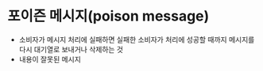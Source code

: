 # 포이즌 메시지(poison message)
- 소비자가 메시지 처리에 실패하면 실패한 소비자가 처리에 성공할 때까지 메시지를 다시 대기열로 보내거나 삭제하는 것
- 내용이 잘못된 메시지
